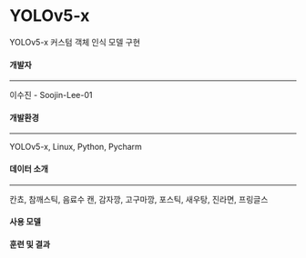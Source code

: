 # YOLOv5-x
YOLOv5-x 커스텀 객체 인식 모델 구현
#### 개발자
------------------------
이수진 - Soojin-Lee-01
#### 개발환경
------------------------
YOLOv5-x, Linux, Python, Pycharm
#### 데이터 소개
------------------------
칸쵸, 참깨스틱, 음료수 캔, 감자깡, 고구마깡, 포스틱, 새우탕, 진라면, 프링글스  
#### 사용 모델
#### 훈련 및 결과
